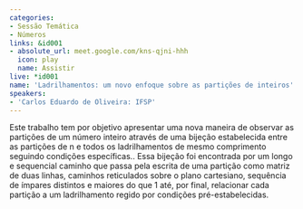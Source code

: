 ```yaml
---
categories:
- Sessão Temática
- Números
links: &id001
- absolute_url: meet.google.com/kns-qjni-hhh
  icon: play
  name: Assistir
live: *id001
name: 'Ladrilhamentos: um novo enfoque sobre as partições de inteiros'
speakers:
- 'Carlos Eduardo de Oliveira: IFSP'
---
```


Este trabalho tem por objetivo apresentar uma nova maneira de observar as partições de um número inteiro através de uma bijeção estabelecida entre as partições de n e todos os ladrilhamentos de mesmo comprimento seguindo condições específicas..  Essa bijeção foi encontrada por um longo e sequencial caminho que passa pela escrita de uma partição como matriz de duas linhas, caminhos reticulados sobre o plano cartesiano, sequência de ímpares distintos e maiores do que 1 até, por final, relacionar cada partição a um ladrilhamento regido por condições pré-estabelecidas.